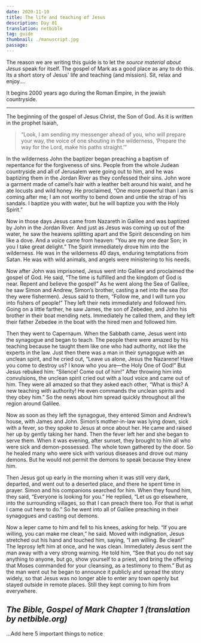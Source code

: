 ```yaml
---
date: 2020-11-10
title: The life and teaching of Jesus  
description: Day 01
translation: netbible
tag: guide
thumbnail: ./manuscript.jpg
passage: 
---
```


The reason we are writing this guide is to let the *source material about Jesus* speak for itself.  The gospel of Mark as a good place as any to do this.  Its a short story of Jesus' life and teaching (and mission).  Sit, relax and enjoy....  

It begins 2000 years ago during the Roman Empire, in the jewish countryside.

---

  The beginning of the gospel of Jesus Christ, the Son of God. As it is written in the prophet Isaiah,

  >“Look, I am sending my messenger ahead of you,
  >who will prepare your way,
  >the voice of one shouting in the wilderness,
  >‘Prepare the way for the Lord,
  >make his paths straight.’”

  In the wilderness John the baptizer began preaching a baptism of repentance for the forgiveness of sins. People from the whole Judean countryside and all of Jerusalem were going out to him, and he was baptizing them in the Jordan River as they confessed their sins. John wore a garment made of camel’s hair with a leather belt around his waist, and he ate locusts and wild honey. He proclaimed, “One more powerful than I am is coming after me; I am not worthy to bend down and untie the strap of his sandals. I baptize you with water, but he will baptize you with the Holy Spirit.”

  Now in those days Jesus came from Nazareth in Galilee and was baptized by John in the Jordan River. And just as Jesus was coming up out of the water, he saw the heavens splitting apart and the Spirit descending on him like a dove. And a voice came from heaven: “You are my one dear Son; in you I take great delight.” The Spirit immediately drove him into the wilderness. He was in the wilderness 40 days, enduring temptations from Satan. He was with wild animals, and angels were ministering to his needs.

  Now after John was imprisoned, Jesus went into Galilee and proclaimed the gospel of God. He said, “The time is fulfilled and the kingdom of God is near. Repent and believe the gospel!” As he went along the Sea of Galilee, he saw Simon and Andrew, Simon’s brother, casting a net into the sea (for they were fishermen). Jesus said to them, “Follow me, and I will turn you into fishers of people!” They left their nets immediately and followed him. Going on a little farther, he saw James, the son of Zebedee, and John his brother in their boat mending nets. Immediately he called them, and they left their father Zebedee in the boat with the hired men and followed him.

  Then they went to Capernaum. When the Sabbath came, Jesus went into the synagogue and began to teach. The people there were amazed by his teaching because he taught them like one who had authority, not like the experts in the law. Just then there was a man in their synagogue with an unclean spirit, and he cried out, “Leave us alone, Jesus the Nazarene! Have you come to destroy us? I know who you are—the Holy One of God!” But Jesus rebuked him: “Silence! Come out of him!” After throwing him into convulsions, the unclean spirit cried out with a loud voice and came out of him. They were all amazed so that they asked each other, “What is this? A new teaching with authority! He even commands the unclean spirits and they obey him.” So the news about him spread quickly throughout all the region around Galilee.

  Now as soon as they left the synagogue, they entered Simon and Andrew’s house, with James and John. Simon’s mother-in-law was lying down, sick with a fever, so they spoke to Jesus at once about her. He came and raised her up by gently taking her hand. Then the fever left her and she began to serve them. When it was evening, after sunset, they brought to him all who were sick and demon-possessed. The whole town gathered by the door. So he healed many who were sick with various diseases and drove out many demons. But he would not permit the demons to speak because they knew him.

  Then Jesus got up early in the morning when it was still very dark, departed, and went out to a deserted place, and there he spent time in prayer. Simon and his companions searched for him. When they found him, they said, “Everyone is looking for you.” He replied, “Let us go elsewhere, into the surrounding villages, so that I can preach there too. For that is what I came out here to do.” So he went into all of Galilee preaching in their synagogues and casting out demons.

  Now a leper came to him and fell to his knees, asking for help. “If you are willing, you can make me clean,” he said. Moved with indignation, Jesus stretched out his hand and touched him, saying, “I am willing. Be clean!” The leprosy left him at once, and he was clean. Immediately Jesus sent the man away with a very strong warning. He told him, “See that you do not say anything to anyone, but go, show yourself to a priest, and bring the offering that Moses commanded for your cleansing, as a testimony to them.” But as the man went out he began to announce it publicly and spread the story widely, so that Jesus was no longer able to enter any town openly but stayed outside in remote places. Still they kept coming to him from everywhere. 

*The Bible, Gospel of Mark Chapter 1 (translation by netbible.org)*
---

...Add here 5 important things to notice

